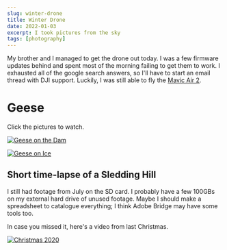 ```yaml
---
slug: winter-drone
title: Winter Drone
date: 2022-01-03
excerpt: I took pictures from the sky
tags: [photography]
---
```


My brother and I managed to get the drone out today. I was a few firmware updates behind and spent most of the morning failing to get them to work. I exhausted all of the google search answers, so I'll have to start an email thread with DJI support. Luckily, I was still able to fly the [Mavic Air 2](https://click.dji.com/ALhIpTqXZyeFn_8vR9ggBg?pm=link).

# Geese

Click the pictures to watch.

[![Geese on the Dam](http://i3.ytimg.com/vi/kVt-wripHq4/maxresdefault.jpg)](https://youtu.be/kVt-wripHq4)

[![Geese on Ice](http://i3.ytimg.com/vi/qiXUCMgHYCE/maxresdefault.jpg)](https://youtu.be/qiXUCMgHYCE)

## Short time-lapse of a Sledding Hill

I still had footage from July on the SD card. I probably have a few 100GBs on my external hard drive of unused footage. Maybe I should make a spreadsheet to catalogue everything; I think Adobe Bridge may have some tools too.

In case you missed it, here's a video from last Christmas.

[![Christmas 2020](http://i3.ytimg.com/vi/AmSKUV9erEE/maxresdefault.jpg)](https://youtu.be/AmSKUV9erEE)
